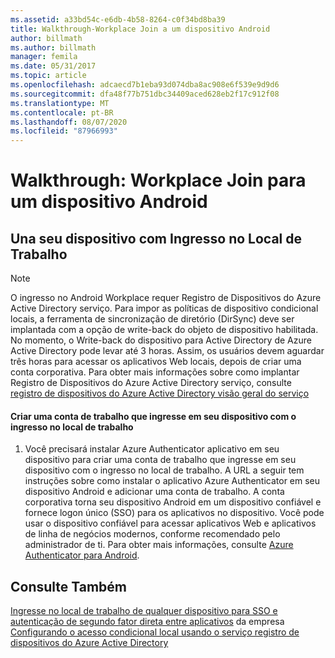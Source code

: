 ```yaml
---
ms.assetid: a33bd54c-e6db-4b58-8264-c0f34bd8ba39
title: Walkthrough-Workplace Join a um dispositivo Android
author: billmath
ms.author: billmath
manager: femila
ms.date: 05/31/2017
ms.topic: article
ms.openlocfilehash: adcaecd7b1eba93d074dba8ac908e6f539e9d9d6
ms.sourcegitcommit: dfa48f77b751dbc34409aced628eb2f17c912f08
ms.translationtype: MT
ms.contentlocale: pt-BR
ms.lasthandoff: 08/07/2020
ms.locfileid: "87966993"
---
```

# <a name="walkthrough-workplace-join-to-an-android-device"></a>Walkthrough: Workplace Join para um dispositivo Android



## <a name="join-your-device-with-workplace-join"></a>Una seu dispositivo com Ingresso no Local de Trabalho

> [!NOTE]
> O ingresso no Android Workplace requer Registro de Dispositivos do Azure Active Directory serviço. Para impor as políticas de dispositivo condicional locais, a ferramenta de sincronização de diretório (DirSync) deve ser implantada com a opção de write-back do objeto de dispositivo habilitada. No momento, o Write-back do dispositivo para Active Directory de Azure Active Directory pode levar até 3 horas. Assim, os usuários devem aguardar três horas para acessar os aplicativos Web locais, depois de criar uma conta corporativa. Para obter mais informações sobre como implantar Registro de Dispositivos do Azure Active Directory serviço, consulte [registro de dispositivos do Azure Active Directory visão geral do serviço](/previous-versions/azure/dn788908(v=azure.100))

#### <a name="create-a-work-account-that-joins-your-device-with-workplace-join"></a>Criar uma conta de trabalho que ingresse em seu dispositivo com o ingresso no local de trabalho

1.  Você precisará instalar Azure Authenticator aplicativo em seu dispositivo para criar uma conta de trabalho que ingresse em seu dispositivo com o ingresso no local de trabalho. A URL a seguir tem instruções sobre como instalar o aplicativo Azure Authenticator em seu dispositivo Android e adicionar uma conta de trabalho. A conta corporativa torna seu dispositivo Android em um dispositivo confiável e fornece logon único (SSO) para os aplicativos no dispositivo. Você pode usar o dispositivo confiável para acessar aplicativos Web e aplicativos de linha de negócios modernos, conforme recomendado pelo administrador de ti. Para obter mais informações, consulte [Azure Authenticator para Android](/azure/multi-factor-authentication/end-user/microsoft-authenticator-app-how-to).

## <a name="see-also"></a>Consulte Também
[Ingresse no local de trabalho de qualquer dispositivo para SSO e autenticação de segundo fator direta entre aplicativos](Join-to-Workplace-from-Any-Device-for-SSO-and-Seamless-Second-Factor-Authentication-Across-Company-Applications.md) 
 da empresa [Configurando o acesso condicional local usando o serviço registro de dispositivos do Azure Active Directory](/azure/active-directory/active-directory-device-registration-on-premises-setup)
